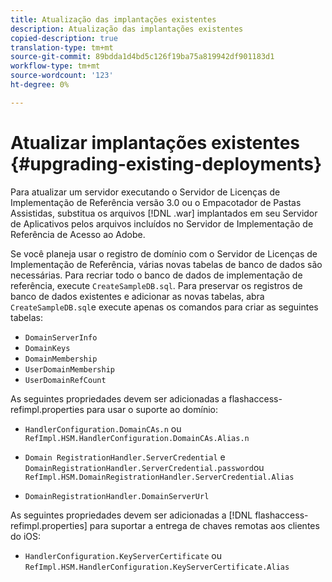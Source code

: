 ```yaml
---
title: Atualização das implantações existentes
description: Atualização das implantações existentes
copied-description: true
translation-type: tm+mt
source-git-commit: 89bdda1d4bd5c126f19ba75a819942df901183d1
workflow-type: tm+mt
source-wordcount: '123'
ht-degree: 0%

---
```



# Atualizar implantações existentes {#upgrading-existing-deployments}

Para atualizar um servidor executando o Servidor de Licenças de Implementação de Referência versão 3.0 ou o Empacotador de Pastas Assistidas, substitua os arquivos [!DNL .war] implantados em seu Servidor de Aplicativos pelos arquivos incluídos no Servidor de Implementação de Referência de Acesso ao Adobe.

Se você planeja usar o registro de domínio com o Servidor de Licenças de Implementação de Referência, várias novas tabelas de banco de dados são necessárias. Para recriar todo o banco de dados de implementação de referência, execute `CreateSampleDB.sql`. Para preservar os registros de banco de dados existentes e adicionar as novas tabelas, abra `CreateSampleDB.sql`e execute apenas os comandos para criar as seguintes tabelas:

* `DomainServerInfo`
* `DomainKeys`
* `DomainMembership`
* `UserDomainMembership`
* `UserDomainRefCount`

As seguintes propriedades devem ser adicionadas a flashaccess-refimpl.properties para usar o suporte ao domínio:

* `HandlerConfiguration.DomainCAs.n` ou  `RefImpl.HSM.HandlerConfiguration.DomainCAs.Alias.n`

* `Domain RegistrationHandler.ServerCredential` e  `DomainRegistrationHandler.ServerCredential.password`ou  `RefImpl.HSM.DomainRegistrationHandler.ServerCredential.Alias`

* `DomainRegistrationHandler.DomainServerUrl`

As seguintes propriedades devem ser adicionadas a [!DNL flashaccess-refimpl.properties] para suportar a entrega de chaves remotas aos clientes do iOS:

* `HandlerConfiguration.KeyServerCertificate` ou  `RefImpl.HSM.HandlerConfiguration.KeyServerCertificate.Alias`

